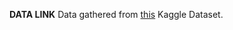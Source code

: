 __DATA LINK__
Data gathered from [this](https://www.kaggle.com/petersunga/make-up-vs-no-make-up) Kaggle Dataset.
